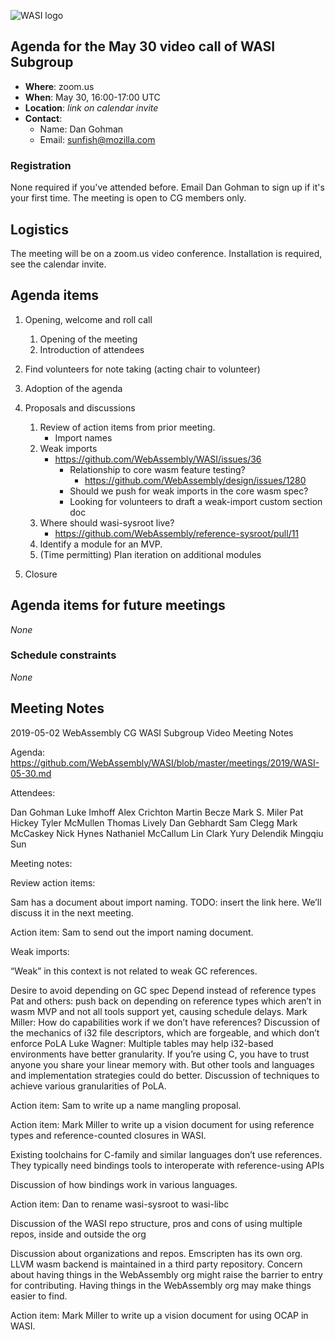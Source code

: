 ![WASI logo](/WASI.png)

## Agenda for the May 30 video call of WASI Subgroup

- **Where**: zoom.us
- **When**: May 30, 16:00-17:00 UTC
- **Location**: *link on calendar invite*
- **Contact**:
    - Name: Dan Gohman
    - Email: sunfish@mozilla.com

### Registration

None required if you've attended before. Email Dan Gohman to sign up if it's
your first time. The meeting is open to CG members only.

## Logistics

The meeting will be on a zoom.us video conference.
Installation is required, see the calendar invite.

## Agenda items

1. Opening, welcome and roll call
    1. Opening of the meeting
    1. Introduction of attendees
1. Find volunteers for note taking (acting chair to volunteer)
1. Adoption of the agenda
1. Proposals and discussions
    1. Review of action items from prior meeting.
        - Import names
    1. Weak imports
        - https://github.com/WebAssembly/WASI/issues/36
           - Relationship to core wasm feature testing?
              - https://github.com/WebAssembly/design/issues/1280
           - Should we push for weak imports in the core wasm spec?
           - Looking for volunteers to draft a weak-import custom section doc
    1. Where should wasi-sysroot live?
        - https://github.com/WebAssembly/reference-sysroot/pull/11
    1. Identify a module for an MVP.
    1. (Time permitting) Plan iteration on additional modules

1. Closure

## Agenda items for future meetings

*None*

### Schedule constraints

*None*

## Meeting Notes

2019-05-02 WebAssembly CG WASI Subgroup Video Meeting Notes

Agenda: https://github.com/WebAssembly/WASI/blob/master/meetings/2019/WASI-05-30.md

Attendees:

Dan Gohman
Luke Imhoff
Alex Crichton
Martin Becze
Mark S. Miler
Pat Hickey
Tyler McMullen
Thomas Lively
Dan Gebhardt
Sam Clegg
Mark McCaskey
Nick Hynes
Nathaniel McCallum
Lin Clark
Yury Delendik
Mingqiu Sun


Meeting notes:

Review action items:

Sam has a document about import naming. TODO: insert the link here. We’ll discuss it in the next meeting.

Action item: Sam to send out the import naming document.

Weak imports:

“Weak” in this context is not related to weak GC references.

Desire to avoid depending on GC spec
Depend instead of reference types
Pat and others: push back on depending on reference types which aren’t in wasm MVP and not all tools support yet, causing schedule delays.
Mark Miller: How do capabilities work if we don’t have references?
Discussion of the mechanics of i32 file descriptors, which are forgeable, and which don’t enforce PoLA
Luke Wagner: Multiple tables may help i32-based environments have better granularity.
If you’re using C, you have to trust anyone you share your linear memory with. But other tools and languages and implementation strategies could do better.
Discussion of techniques to achieve various granularities of PoLA.


Action item: Sam to write up a name mangling proposal.

Action item: Mark Miller to write up a vision document for using reference types and reference-counted closures in WASI.

Existing toolchains for C-family and similar languages don’t use references. They typically need bindings tools to interoperate with reference-using APIs

Discussion of how bindings work in various languages.


Action item: Dan to rename wasi-sysroot to wasi-libc

Discussion of the WASI repo structure, pros and cons of using multiple repos, inside and outside the org

Discussion about organizations and repos. Emscripten has its own org. LLVM wasm backend is maintained in a third party repository. Concern about having things in the WebAssembly org might raise the barrier to entry for contributing. Having things in the WebAssembly org may make things easier to find.

Action item: Mark Miller to write up a vision document for using OCAP in WASI.

